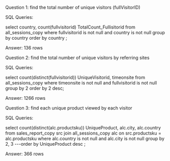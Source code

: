 Question 1: find the total number of unique  visitors (fullVisitorID)

SQL Queries:

select		country,
			count(fullvisitorid) TotalCount_Fullisitorid
from		all_sessions_copy
where		fullvisitorid is not null
and			country is not null
group by	country
order by	country
;

Answer: 136 rows



Question 2: find the total number of unique visitors by referring sites

SQL Queries:

select		count(distinct(fullvisitorid)) UniqueVisitorid,
			timeonsite
from		all_sessions_copy
where		timeonsite is not null
and			fullvisitorid is not null
group by	2
order by	2 desc;



Answer: 1266 rows



Question 3: find each unique product viewed by each visitor

SQL Queries:

select		count(distinct(alc.productsku)) UniqueProduct,
			alc.city,
			alc.country
from		sales_report_copy src
join		all_sessions_copy alc
on			src.productsku = alc.productsku
where		alc.country is not null
and 		alc.city is not null
group by	2, 3
---order by	UniqueProduct desc
;


Answer: 366 rows



